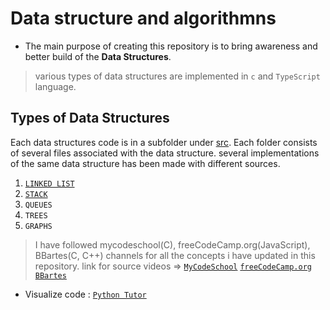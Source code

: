 # Data structure and algorithmns

- The main purpose of creating this repository is to bring awareness and better build of the  **Data Structures**.

> various types of data structures are implemented in `c` and `TypeScript` language.

## Types of Data Structures

Each data structures code is in a subfolder under [src](https://github.com/codenuru/algorithms/tree/master/src). Each folder consists of several files associated with the data structure. several implementations of the same data structure has been made with different sources.

1) [`LINKED LIST`](https://github.com/codenuru/algorithms/tree/master/src/linkedList)
2) [`STACK`](<https://github.com/codenuru/algorithms/tree/master/src/stack>)
3) `QUEUES`
4) `TREES`
5) `GRAPHS`

> I have followed mycodeschool(C), freeCodeCamp.org(JavaScript), BBartes(C, C++) channels for all the concepts i have updated in this repository. link for source videos =>
> [`MyCodeSchool`](https://www.youtube.com/user/mycodeschool)
> [`freeCodeCamp.org`](https://www.youtube.com/c/Freecodecamp)
> [`BBartes`](https://www.youtube.com/c/BBarters)

- Visualize code : [`Python Tutor`](https://pythontutor.com/visualize.html#mode=edit)
